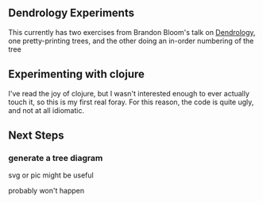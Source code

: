 ## Dendrology Experiments
This currently has two exercises from Brandon Bloom's talk on [Dendrology][0],
one pretty-printing trees, and the other doing an in-order numbering of the tree

## Experimenting with clojure
I've read the joy of clojure, but I wasn't interested enough to ever actually
touch it, so this is my first real foray.  For this reason, the code is quite
ugly, and not at all idiomatic.

## Next Steps

### generate a tree diagram
svg or pic might be useful

probably won't happen

[0]: https://www.youtube.com/watch?v=j649Tr25RyA
